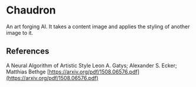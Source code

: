 # Chaudron

An art forging AI. It takes a content image and applies the styling of another image to it.

## References

A Neural Algorithm of Artistic Style
Leon A. Gatys; Alexander S. Ecker; Matthias Bethge
[https://arxiv.org/pdf/1508.06576.pdf](https://arxiv.org/pdf/1508.06576.pdf)
